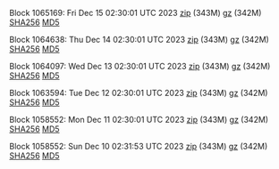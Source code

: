 Block 1065169: Fri Dec 15 02:30:01 UTC 2023 [zip](https://files.01coin.io/mainnet/2023-12-15/bootstrap.dat.zip) (343M) [gz](https://files.01coin.io/mainnet/2023-12-15/bootstrap.dat.tar.gz) (342M) [SHA256](https://files.01coin.io/mainnet/2023-12-15/sha256.txt) [MD5](https://files.01coin.io/mainnet/2023-12-15/md5.txt)

Block 1064638: Thu Dec 14 02:30:01 UTC 2023 [zip](https://files.01coin.io/mainnet/2023-12-14/bootstrap.dat.zip) (343M) [gz](https://files.01coin.io/mainnet/2023-12-14/bootstrap.dat.tar.gz) (342M) [SHA256](https://files.01coin.io/mainnet/2023-12-14/sha256.txt) [MD5](https://files.01coin.io/mainnet/2023-12-14/md5.txt)

Block 1064097: Wed Dec 13 02:30:01 UTC 2023 [zip](https://files.01coin.io/mainnet/2023-12-13/bootstrap.dat.zip) (343M) [gz](https://files.01coin.io/mainnet/2023-12-13/bootstrap.dat.tar.gz) (342M) [SHA256](https://files.01coin.io/mainnet/2023-12-13/sha256.txt) [MD5](https://files.01coin.io/mainnet/2023-12-13/md5.txt)

Block 1063594: Tue Dec 12 02:30:01 UTC 2023 [zip](https://files.01coin.io/mainnet/2023-12-12/bootstrap.dat.zip) (343M) [gz](https://files.01coin.io/mainnet/2023-12-12/bootstrap.dat.tar.gz) (342M) [SHA256](https://files.01coin.io/mainnet/2023-12-12/sha256.txt) [MD5](https://files.01coin.io/mainnet/2023-12-12/md5.txt)

Block 1058552: Mon Dec 11 02:30:01 UTC 2023 [zip](https://files.01coin.io/mainnet/2023-12-11/bootstrap.dat.zip) (343M) [gz](https://files.01coin.io/mainnet/2023-12-11/bootstrap.dat.tar.gz) (342M) [SHA256](https://files.01coin.io/mainnet/2023-12-11/sha256.txt) [MD5](https://files.01coin.io/mainnet/2023-12-11/md5.txt)

Block 1058552: Sun Dec 10 02:31:53 UTC 2023 [zip](https://files.01coin.io/mainnet/2023-12-10/bootstrap.dat.zip) (343M) [gz](https://files.01coin.io/mainnet/2023-12-10/bootstrap.dat.tar.gz) (342M) [SHA256](https://files.01coin.io/mainnet/2023-12-10/sha256.txt) [MD5](https://files.01coin.io/mainnet/2023-12-10/md5.txt)
